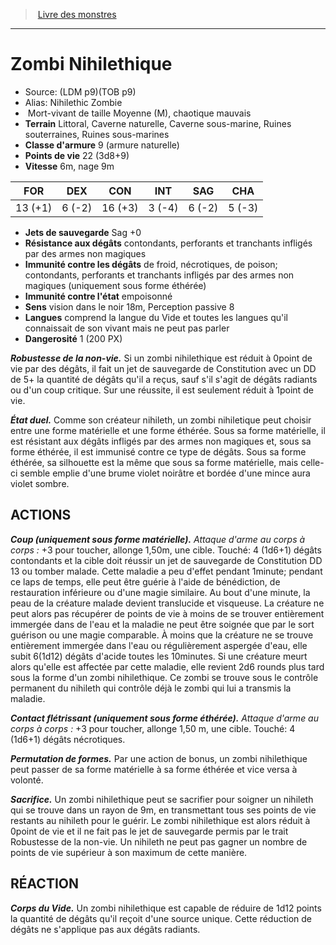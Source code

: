 ﻿> [Livre des monstres](tome_of_beasts.md)

---

# Zombi Nihilethique

- Source: (LDM p9)(TOB p9)
- Alias: Nihilethic Zombie
-  Mort-vivant de taille Moyenne (M), chaotique mauvais
- **Terrain** Littoral, Caverne naturelle, Caverne sous-marine, Ruines souterraines, Ruines sous-marines
- **Classe d'armure** 9 (armure naturelle)
- **Points de vie** 22 (3d8+9)
- **Vitesse** 6m, nage 9m

|FOR|DEX|CON|INT|SAG|CHA|
|---|---|---|---|---|---|
|13 (+1)|6 (-2)|16 (+3)|3 (-4)|6 (-2)|5 (-3)|

- **Jets de sauvegarde** Sag +0
- **Résistance aux dégâts** contondants, perforants et tranchants infligés par des armes non magiques
- **Immunité contre les dégâts** de froid, nécrotiques, de poison; contondants, perforants et tranchants infligés par des armes non magiques (uniquement sous forme éthérée)
- **Immunité contre l'état** empoisonné
- **Sens** vision dans le noir 18m, Perception passive 8
- **Langues** comprend la langue du Vide et toutes les langues qu'il connaissait de son vivant mais ne peut pas parler
- **Dangerosité** 1 (200 PX)

**_Robustesse de la non-vie._** Si un zombi nihilethique est réduit à 0point de vie par des dégâts, il fait un jet de sauvegarde de Constitution avec un DD de 5+ la quantité de dégâts qu'il a reçus, sauf s'il s'agit de dégâts radiants ou d'un coup critique. Sur une réussite, il est seulement réduit à 1point de vie.

**_État duel._** Comme son créateur nihileth, un zombi nihiletique peut choisir entre une forme matérielle et une forme éthérée. Sous sa forme matérielle, il est résistant aux dégâts infligés par des armes non magiques et, sous sa forme éthérée, il est immunisé contre ce type de dégâts. Sous sa forme éthérée, sa silhouette est la même que sous sa forme matérielle, mais celle-ci semble emplie d'une brume violet noirâtre et bordée d'une mince aura violet sombre.

## ACTIONS

**_Coup (uniquement sous forme matérielle)._** _Attaque d'arme au corps à corps :_ +3 pour toucher, allonge 1,50m, une cible. Touché: 4 (1d6+1) dégâts contondants et la cible doit réussir un jet de sauvegarde de Constitution DD 13 ou tomber malade. Cette maladie a peu d'effet pendant 1minute; pendant ce laps de temps, elle peut être guérie à l'aide de bénédiction, de restauration inférieure ou d'une magie similaire. Au bout d'une minute, la peau de la créature malade devient translucide et visqueuse. La créature ne peut alors pas récupérer de points de vie à moins de se trouver entièrement immergée dans de l'eau et la maladie ne peut être soignée que par le sort guérison ou une magie comparable. À moins que la créature ne se trouve entièrement immergée dans l'eau ou régulièrement aspergée d'eau, elle subit 6(1d12) dégâts d'acide toutes les 10minutes. Si une créature meurt alors qu'elle est affectée par cette maladie, elle revient 2d6 rounds plus tard sous la forme d'un zombi nihilethique. Ce zombi se trouve sous le contrôle permanent du nihileth qui contrôle déjà le zombi qui lui a transmis la maladie.

**_Contact flétrissant (uniquement sous forme éthérée)._** _Attaque d'arme au corps à corps :_ +3 pour toucher, allonge 1,50 m, une cible. Touché: 4 (1d6+1) dégâts nécrotiques.

**_Permutation de formes._** Par une action de bonus, un zombi nihilethique peut passer de sa forme matérielle à sa forme éthérée et vice versa à volonté.

**_Sacrifice._** Un zombi nihilethique peut se sacrifier pour soigner un nihileth qui se trouve dans un rayon de 9m, en transmettant tous ses points de vie restants au nihileth pour le guérir. Le zombi nihilethique est alors réduit à 0point de vie et il ne fait pas le jet de sauvegarde permis par le trait Robustesse de la non-vie. Un nihileth ne peut pas gagner un nombre de points de vie supérieur à son maximum de cette manière.

## RÉACTION

**_Corps du Vide._** Un zombi nihilethique est capable de réduire de 1d12 points la quantité de dégâts qu'il reçoit d'une source unique. Cette réduction de dégâts ne s'applique pas aux dégâts radiants.

